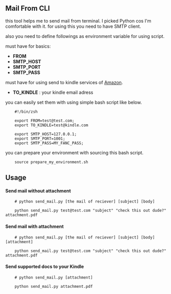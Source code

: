## **Mail From CLI**

this tool helps me to send mail from terminal. I picked Python cos I'm comfortable with it. for using this you need to have SMTP client. 

also you need to define followings as environment variable for using script.

must have for basics:

- **FROM**
- **SMTP_HOST**
- **SMTP_PORT**
- **SMTP_PASS**

must have for using send to kindle services of [Amazon](https://www.amazon.com/gp/sendtokindle/).

- **TO_KINDLE** : your kindle email adress

you can easily set them with using simple bash script like below.

```
    #!/bin/zsh

    export FROM=test@test.com;
    export TO_KINDLE=test@kindle.com

    export SMTP_HOST=127.0.0.1;
    export SMTP_PORT=1001;
    export SMTP_PASS=MY_FANC_PASS;
```

you can prepare your environment with sourcing this bash script.

```
    source prepare_my_environment.sh
```

## **Usage**

#### Send mail without attachment
```
    # python send_mail.py [the mail of reciever] [subject] [body]

    python send_mail.py test@test.com "subject" "check this out dude?" attachment.pdf
```


#### Send mail with attachment
```
    # python send_mail.py [the mail of reciever] [subject] [body] [attachment]

    python send_mail.py test@test.com "subject" "check this out dude?" attachment.pdf
```

#### Send supported docs to your Kindle
```
    # python send_mail.py [attachment]

    python send_mail.py attachment.pdf
```